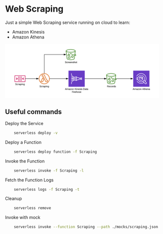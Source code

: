 # Web Scraping

Just a simple Web Scraping service running on cloud to learn:

- Amazon Kinesis
- Amazon Athena

![Design](/assets/web-scraping.png)

## Useful commands

Deploy the Service

```bash
    serverless deploy -v
```

Deploy a Function

```bash
    serverless deploy function -f Scraping
```

Invoke the Function

```bash
    serverless invoke -f Scraping -l
```

Fetch the Function Logs

```bash
    serverless logs -f Scraping -t
```

Cleanup

```bash
    serverless remove
```

Invoke with mock

```bash
    serverless invoke --function Scraping --path ./mocks/scraping.json
```

